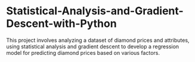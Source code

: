 # Statistical-Analysis-and-Gradient-Descent-with-Python
This project involves analyzing a dataset of diamond prices and attributes, using statistical analysis and gradient descent to develop a regression model for predicting diamond prices based on various factors.
